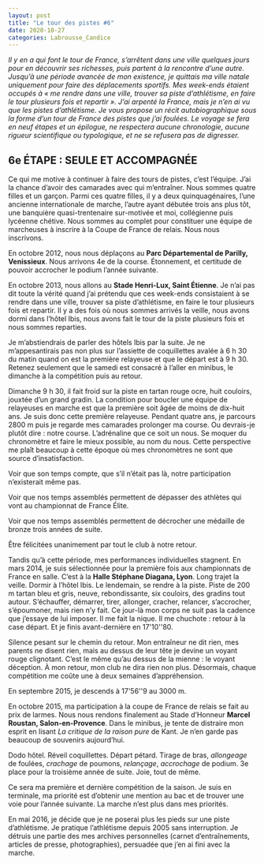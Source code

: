 ```yaml
---
layout: post
title: "Le tour des pistes #6"
date: 2020-10-27
categories: Labrousse_Candice
---
```


*Il y en a qui font le tour de France, s’arrêtent dans une ville quelques jours pour en découvrir ses richesses, puis partent à la rencontre d’une autre. Jusqu’à une période avancée de mon existence, je quittais ma ville natale uniquement pour faire des déplacements sportifs. Mes week-ends étaient occupés à « me rendre dans une ville, trouver sa piste d’athlétisme, en faire le tour plusieurs fois et repartir ». J’ai arpenté la France, mais je n’en ai vu que les pistes d’athlétisme. Je vous propose un récit autobiographique sous la forme d’un tour de France des pistes que j’ai foulées. Le voyage se fera en neuf étapes et un épilogue, ne respectera aucune chronologie, aucune rigueur scientifique ou typologique, et ne se refusera pas de digresser.*

## 6e ÉTAPE  : SEULE ET ACCOMPAGNÉE

Ce qui me motive à continuer à faire des tours de pistes, c’est l’équipe. J’ai la chance d’avoir des camarades avec qui m’entraîner. Nous sommes quatre filles et un garçon. Parmi ces quatre filles, il y a deux quinquagénaires, l’une ancienne internationale de marche, l’autre ayant débutée trois ans plus tôt, une banquière quasi-trentenaire sur-motivée et moi, collégienne puis lycéenne chétive. Nous sommes au complet pour constituer une équipe de marcheuses à inscrire à la Coupe de France de relais. Nous nous inscrivons.

En octobre 2012, nous nous déplaçons au **Parc Départemental de Parilly, Venissieux**. Nous arrivons 4e de la course. Étonnement, et certitude de pouvoir accrocher le podium l’année suivante.

En octobre 2013, nous allons au **Stade Henri-Lux, Saint Étienne**. Je n’ai pas dit toute la vérité quand j’ai prétendu que ces week-ends consistaient à se rendre dans une ville, trouver sa piste d’athlétisme, en faire le tour plusieurs fois et repartir. Il y a des fois où nous sommes arrivés la veille, nous avons dormi dans l’hôtel Ibis, nous avons fait le tour de la piste plusieurs fois et nous sommes reparties.

Je m’abstiendrais de parler des hôtels Ibis par la suite. Je ne m’appesantirais pas non plus sur l’assiette de coquillettes avalée à 6 h 30 du matin quand on est la première relayeuse et que le départ est à 9 h 30. Retenez seulement que le samedi est consacré à l’aller en minibus, le dimanche à la compétition puis au retour.

Dimanche 9 h 30, il fait froid sur la piste en tartan rouge ocre, huit couloirs, jouxtée d’un grand gradin. La condition pour boucler une équipe de relayeuses en marche est que la première soit âgée de moins de dix-huit ans. Je suis donc cette première relayeuse. Pendant quatre ans, je parcours 2800 m puis je regarde mes camarades prolonger ma course. Ou devrais-je plutôt dire : notre course. L’adrénaline que ce soit un nous. Se moquer du chronomètre et faire le mieux possible, au nom du nous. Cette perspective me plaît beaucoup à cette époque où mes chronomètres ne sont que source d’insatisfaction.

Voir que son temps compte, que s’il n’était pas là, notre participation n’existerait même pas.

Voir que nos temps assemblés permettent de dépasser des athlètes qui vont au championnat de France Élite.

Voir que nos temps assemblés permettent de décrocher une médaille de bronze trois années de suite.

Être félicitées unanimement par tout le club à notre retour.

Tandis qu’à cette période, mes performances individuelles stagnent. En mars 2014, je suis sélectionnée pour la première fois aux championnats de France en salle. C’est à la **Halle Stéphane Diagana, Lyon**. Long trajet la veille. Dormir à l’hôtel Ibis. Le lendemain, se rendre à la piste. Piste de 200 m tartan bleu et gris, neuve, rebondissante, six couloirs, des gradins tout autour. S’échauffer, démarrer, tirer, allonger, cracher, relancer, s’accrocher, s’époumoner, mais rien n’y fait. Ce jour-là mon corps ne suit pas la cadence que j’essaye de lui imposer. Il me fait la nique. Il me chuchote : retour à la case départ. Et je finis avant-dernière en 17'10''80.

Silence pesant sur le chemin du retour. Mon entraîneur ne dit rien, mes parents ne disent rien, mais au dessus de leur tête je devine un voyant rouge clignotant. C’est le même qu’au dessus de la mienne : le voyant déception. À mon retour, mon club ne dira rien non plus. Désormais, chaque compétition me coûte une à deux semaines d’appréhension.

En septembre 2015, je descends à 17'56''9 au 3000 m.

En octobre 2015, ma participation à la coupe de France de relais se fait au prix de larmes. Nous nous rendons finalement au Stade d’Honneur **Marcel Roustan, Salon-en-Provence**. Dans le minibus, je tente de distraire mon esprit en lisant *La critique de la raison pure* de Kant. Je n’en garde pas beaucoup de souvenirs aujourd’hui.

Dodo hôtel. Réveil coquillettes. Départ pétard. Tirage de bras, *allongeage* de foulées, *crachage* de poumons, *relançage*, *accrochage* de podium. 3e place pour la troisième année de suite. Joie, tout de même.

Ce sera ma première et dernière compétition de la saison. Je suis en terminale, ma priorité est d’obtenir une mention au bac et de trouver une voie pour l’année suivante. La marche n’est plus dans mes priorités.

En mai 2016, je décide que je ne poserai plus les pieds sur une piste d’athlétisme. Je pratique l’athlétisme depuis 2005 sans interruption. Je détruis une partie des mes archives personnelles (carnet d’entraînements, articles de presse, photographies), persuadée que j’en ai fini avec la marche.
